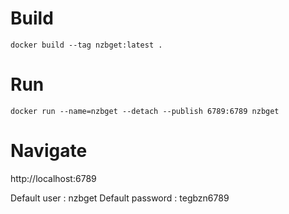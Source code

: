 Build
=====

```docker build --tag nzbget:latest .```

Run
===

```docker run --name=nzbget --detach --publish 6789:6789 nzbget```

Navigate
========

http://localhost:6789

Default user : nzbget
Default password : tegbzn6789
